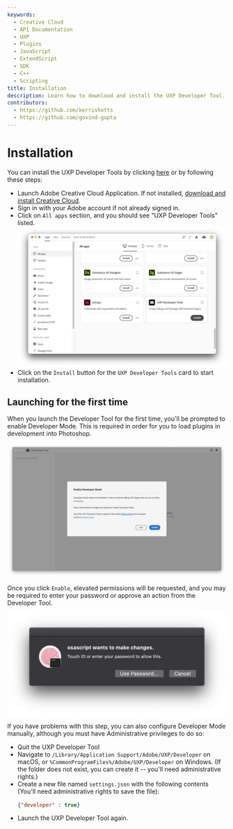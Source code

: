 ```yaml
---
keywords:
  - Creative Cloud
  - API Documentation
  - UXP
  - Plugins
  - JavaScript
  - ExtendScript
  - SDK
  - C++
  - Scripting
title: Installation
description: Learn how to download and install the UXP Developer Tool.
contributors:
  - https://github.com/kerrishotts
  - https://github.com/govind-gupta
---
```


# Installation

You can install the UXP Developer Tools by clicking [here](https://creativecloud.adobe.com/apps/download/uxp-developer-tools) or by following these steps:

* Launch Adobe Creative Cloud Application. If not installed, [download and install Creative Cloud](https://creativecloud.adobe.com/apps/download/creative-cloud).
* Sign in with your Adobe account if not already signed in.
* Click on `All apps` section, and you should see "UXP Developer Tools" listed.
  ![Creative cloud](./ccd-allapps-udt.png)
* Click on the `Install` button for the `UXP Developer Tools` card to start installation.

## Launching for the first time

When you launch the Developer Tool for the first time, you'll be prompted to enable Developer Mode. This is required in order for you to load plugins in development into Photoshop.

![Enable Developer Mode](./devmode.png)

Once you click `Enable`, elevated permissions will be requested, and you may be required to enter your password or approve an action from the Developer Tool.

![Elevated Permissions request](./macos-elevated-permissions.png)

If you have problems with this step, you can also configure Developer Mode manually, although you must have Administrative privileges to do so:

* Quit the UXP Developer Tool
* Navigate to `/Library/Application Support/Adobe/UXP/Developer` on macOS, or `%CommonProgramFiles%/Adobe/UXP/Developer` on Windows. (If the folder does not exist, you can create it -- you'll need administrative rights.)
* Create a new file named `settings.json` with the following contents (You'll need administrative rights to save the file):
    ```json
    {"developer" : true}
    ```
* Launch the UXP Developer Tool again.


